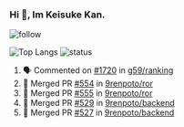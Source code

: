 ### Hi 👋, Im Keisuke Kan.

<!--
**9renpoto/9renpoto** is a ✨ _special_ ✨ repository because its `README.md` (this file) appears on your GitHub profile.

Here are some ideas to get you started:

- 🔭 I’m currently working on ...
- 🌱 I’m currently learning ...
- 👯 I’m looking to collaborate on ...
- 🤔 I’m looking for help with ...
- 💬 Ask me about ...
- 📫 How to reach me: ...
- 😄 Pronouns: ...
- ⚡ Fun fact: ...
-->

![follow](https://img.shields.io/github/followers/9renpoto?label=Follow&style=social)

![Top Langs](https://github-readme-stats.vercel.app/api/top-langs/?username=9renpoto&hide=html&layout=compact)
![status](https://github-readme-stats.vercel.app/api?username=9renpoto&show_icons=true&count_private=true&hide=issues,contribs)

<!--START_SECTION:activity-->
1. 🗣 Commented on [#1720](https://github.com/g59/ranking/issues/1720) in [g59/ranking](https://github.com/g59/ranking)
2. 🎉 Merged PR [#554](https://github.com/9renpoto/ror/pull/554) in [9renpoto/ror](https://github.com/9renpoto/ror)
3. 🎉 Merged PR [#555](https://github.com/9renpoto/ror/pull/555) in [9renpoto/ror](https://github.com/9renpoto/ror)
4. 🎉 Merged PR [#529](https://github.com/9renpoto/backend/pull/529) in [9renpoto/backend](https://github.com/9renpoto/backend)
5. 🎉 Merged PR [#527](https://github.com/9renpoto/backend/pull/527) in [9renpoto/backend](https://github.com/9renpoto/backend)
<!--END_SECTION:activity-->

